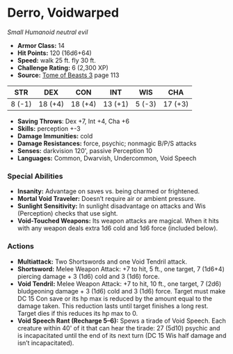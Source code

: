 # Derro, Voidwarped

*Small* *Humanoid* *neutral evil*

- **Armor Class:** 14
- **Hit Points:** 120 (16d6+64)
- **Speed:** walk 25 ft. fly 30 ft.
- **Challenge Rating:** 6 (2,300 XP)
- **Source:** [Tome of Beasts 3](https://koboldpress.com/kpstore/product/tome-of-beasts-3-for-5th-edition/) page 113

| STR | DEX | CON | INT | WIS | CHA |
| --- | --- | --- | --- | --- | --- |
| 8 (-1) | 18 (+4) | 18 (+4) | 13 (+1) | 5 (-3) | 17 (+3) |

- **Saving Throws**: Dex +7, Int +4, Cha +6
- **Skills:** perception +-3
- **Damage Immunities:** cold
- **Damage Resistances:** force, psychic; nonmagic B/P/S attacks
- **Senses:** darkvision 120', passive Perception 10
- **Languages:** Common, Dwarvish, Undercommon, Void Speech
### Special Abilities
- **Insanity:** Advantage on saves vs. being charmed or frightened.
- **Mortal Void Traveler:** Doesn’t require air or ambient pressure.
- **Sunlight Sensitivity:** In sunlight disadvantage on attacks and Wis (Perception) checks that use sight.
- **Void-Touched Weapons:** Its weapon attacks are magical. When it hits with any weapon deals extra 1d6 cold and 1d6 force (included below).
### Actions
- **Multiattack:** Two Shortswords and one Void Tendril attack.
- **Shortsword:** Melee Weapon Attack: +7 to hit, 5 ft., one target, 7 (1d6+4) piercing damage + 3 (1d6) cold and 3 (1d6) force.
- **Void Tendril:** Melee Weapon Attack: +7 to hit, 10 ft., one target, 7 (2d6) bludgeoning damage + 3 (1d6) cold and 3 (1d6) force. Target must make DC 15 Con save or its hp max is reduced by the amount equal to the damage taken. This reduction lasts until target finishes a long rest. Target dies if this reduces its hp max to 0.
- **Void Speech Rant (Recharge 5–6):** Spews a tirade of Void Speech. Each creature within 40' of it that can hear the tirade: 27 (5d10) psychic and is incapacitated until the end of its next turn (DC 15 Wis half damage and isn’t incapacitated).


